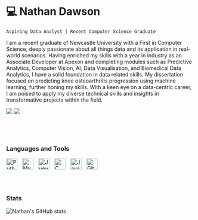 #  💻 Nathan Dawson

`Aspiring Data Analyst | Recent Computer Science Graduate`

I am a recent graduate of Newcastle University with a First in Computer Science, deeply passionate about all things data and its application in real-world scenarios. Having enriched my skills with a year in industry as an Associate Developer at Apexon and completing modules such as Predictive Analytics, Computer Vision, AI, Data Visualisation, and Biomedical Data Analytics, I have a solid foundation in data related skills. My dissertation focused on predicting knee osteoarthritis progression using machine learning, further honing my skills. With a keen eye on a data-centric career, I am poised to apply my diverse technical skills and insights in transformative projects within the field.

<a href="https://www.nathandawson.dev/"><img src="https://img.shields.io/badge/Website-1f425f?style=for-the-badge&logo=googlechrome&logoColor=white" /></a>
<a href= "https://www.linkedin.com/in/nathan-dawson-dev/"><img src="https://img.shields.io/badge/LinkedIn-0077B5?style=for-the-badge&logo=linkedin&logoColor=white)" /></a>



#
<br/>

### Languages and Tools
<img align="left" alt="Python" width="30px" style="padding-right:10px;" src="https://cdn.jsdelivr.net/gh/devicons/devicon/icons/python/python-plain.svg" />
<img align="left" alt="MySQL" width="30px" style="padding-right:10px;" src="https://cdn.jsdelivr.net/gh/devicons/devicon/icons/mysql/mysql-original.svg" />
<img align="left" alt="Jupyter" width="30px" style="padding-right:10px;" src="https://cdn.jsdelivr.net/gh/devicons/devicon/icons/jupyter/jupyter-original-wordmark.svg" />
<img align="left" alt="C Sharp" width="30px" style="padding-right:10px;" src="https://cdn.jsdelivr.net/gh/devicons/devicon/icons/csharp/csharp-original.svg" />
<img align="left" alt="Java" width="30px" style="padding-right:10px;" src="https://cdn.jsdelivr.net/gh/devicons/devicon/icons/java/java-original.svg"/>
<img align="left" alt="GitHub" width="30px" style="padding-right:10px;" src="https://cdn.jsdelivr.net/gh/devicons/devicon/icons/github/github-original.svg" />

<br/>

#

<br/>


### Stats
![Nathan's GitHub stats](https://github-readme-stats.vercel.app/api?username=NathanDawson&show_icons=true&theme=tokyonight)

#


